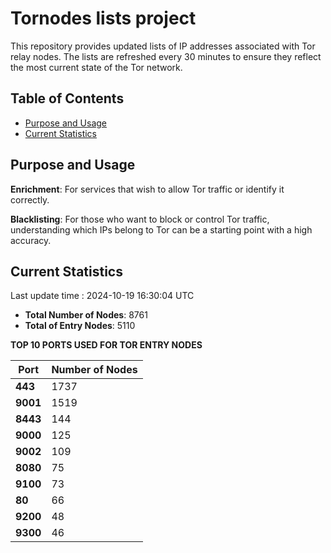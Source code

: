 # Tornodes lists project

This repository provides updated lists of IP addresses associated with Tor relay nodes. The lists are refreshed every 30 minutes to ensure they reflect the most current state of the Tor network.

## Table of Contents

- [Purpose and Usage](#purpose-and-usage)
- [Current Statistics](#current-statistics)


## Purpose and Usage

**Enrichment**: For services that wish to allow Tor traffic or identify it correctly.

**Blacklisting**: For those who want to block or control Tor traffic, understanding which IPs belong to Tor can be a starting point with a high accuracy.

## Current Statistics

Last update time : 2024-10-19 16:30:04 UTC

- **Total Number of Nodes**: 8761
- **Total of Entry Nodes**: 5110

**TOP 10 PORTS USED FOR TOR ENTRY NODES**

| **Port** | **Number of Nodes** |
|------|-----------------|
| **443**   | 1737  |
| **9001**   | 1519  |
| **8443**   | 144  |
| **9000**   | 125  |
| **9002**   | 109  |
| **8080**   | 75  |
| **9100**   | 73  |
| **80**   | 66  |
| **9200**   | 48  |
| **9300**   | 46  |

